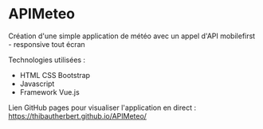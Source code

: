 # APIMeteo
Création d'une simple application de météo avec un appel d'API
mobilefirst - responsive tout écran

Technologies utilisées : 
- HTML CSS Bootstrap
- Javascript
- Framework Vue.js

Lien GitHub pages pour visualiser l'application en direct :
https://thibautherbert.github.io/APIMeteo/
